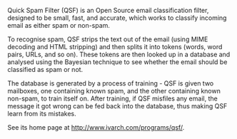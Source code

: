 Quick Spam Filter (QSF) is an Open Source email classification filter, designed to be small, fast, and accurate, which works to classify incoming email as either spam or non-spam.

To recognise spam, QSF strips the text out of the email (using MIME decoding and HTML stripping) and then splits it into tokens (words, word pairs, URLs, and so on). These tokens are then looked up in a database and analysed using the Bayesian technique to see whether the email should be classified as spam or not.

The database is generated by a process of training - QSF is given two mailboxes, one containing known spam, and the other containing known non-spam, to train itself on. After training, if QSF misfiles any email, the message it got wrong can be fed back into the database, thus making QSF learn from its mistakes.

See its home page at http://www.ivarch.com/programs/qsf/.